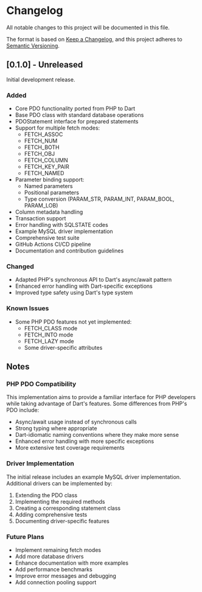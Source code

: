# Changelog

All notable changes to this project will be documented in this file.

The format is based on [Keep a Changelog](https://keepachangelog.com/en/1.0.0/),
and this project adheres to [Semantic Versioning](https://semver.org/spec/v2.0.0.html).

## [0.1.0] - Unreleased

Initial development release.

### Added
- Core PDO functionality ported from PHP to Dart
- Base PDO class with standard database operations
- PDOStatement interface for prepared statements
- Support for multiple fetch modes:
  - FETCH_ASSOC
  - FETCH_NUM
  - FETCH_BOTH
  - FETCH_OBJ
  - FETCH_COLUMN
  - FETCH_KEY_PAIR
  - FETCH_NAMED
- Parameter binding support:
  - Named parameters
  - Positional parameters
  - Type conversion (PARAM_STR, PARAM_INT, PARAM_BOOL, PARAM_LOB)
- Column metadata handling
- Transaction support
- Error handling with SQLSTATE codes
- Example MySQL driver implementation
- Comprehensive test suite
- GitHub Actions CI/CD pipeline
- Documentation and contribution guidelines

### Changed
- Adapted PHP's synchronous API to Dart's async/await pattern
- Enhanced error handling with Dart-specific exceptions
- Improved type safety using Dart's type system

### Known Issues
- Some PHP PDO features not yet implemented:
  - FETCH_CLASS mode
  - FETCH_INTO mode
  - FETCH_LAZY mode
  - Some driver-specific attributes

## Notes

### PHP PDO Compatibility
This implementation aims to provide a familiar interface for PHP developers while taking advantage of Dart's features. Some differences from PHP's PDO include:

- Async/await usage instead of synchronous calls
- Strong typing where appropriate
- Dart-idiomatic naming conventions where they make more sense
- Enhanced error handling with more specific exceptions
- More extensive test coverage requirements

### Driver Implementation
The initial release includes an example MySQL driver implementation. Additional drivers can be implemented by:

1. Extending the PDO class
2. Implementing the required methods
3. Creating a corresponding statement class
4. Adding comprehensive tests
5. Documenting driver-specific features

### Future Plans
- Implement remaining fetch modes
- Add more database drivers
- Enhance documentation with more examples
- Add performance benchmarks
- Improve error messages and debugging
- Add connection pooling support
